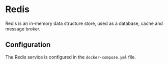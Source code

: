 # Redis

Redis is an in-memory data structure store, used as a database, cache and message broker.

## Configuration

The Redis service is configured in the `docker-compose.yml` file.
